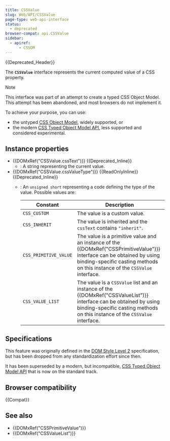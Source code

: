 ```yaml
---
title: CSSValue
slug: Web/API/CSSValue
page-type: web-api-interface
status:
  - deprecated
browser-compat: api.CSSValue
sidebar:
  - apiref:
      - CSSOM
---
```


{{Deprecated_Header}}

The **`CSSValue`** interface represents the current computed value of a CSS property.

> [!NOTE]
> This interface was part of an attempt to create a typed CSS Object Model. This attempt has been abandoned, and most browsers do
> not implement it.
>
> To achieve your purpose, you can use:
>
> - the untyped [CSS Object Model](/en-US/docs/Web/API/CSS_Object_Model), widely supported, or
> - the modern [CSS Typed Object Model API](/en-US/docs/Web/API/CSS_Typed_OM_API), less supported and considered experimental.

## Instance properties

- {{DOMxRef("CSSValue.cssText")}} {{Deprecated_Inline}}
  - : A string representing the current value.
- {{DOMxRef("CSSValue.cssValueType")}} {{ReadOnlyInline}} {{Deprecated_Inline}}
  - : An `unsigned short` representing a code defining the type of the value. Possible values are:

    | Constant              | Description                                                                                                                                                                                              |
    | --------------------- | -------------------------------------------------------------------------------------------------------------------------------------------------------------------------------------------------------- |
    | `CSS_CUSTOM`          | The value is a custom value.                                                                                                                                                                             |
    | `CSS_INHERIT`         | The value is inherited and the `cssText` contains `"inherit"`.                                                                                                                                           |
    | `CSS_PRIMITIVE_VALUE` | The value is a primitive value and an instance of the {{DOMxRef("CSSPrimitiveValue")}} interface can be obtained by using binding-specific casting methods on this instance of the `CSSValue` interface. |
    | `CSS_VALUE_LIST`      | The value is a `CSSValue` list and an instance of the {{DOMxRef("CSSValueList")}} interface can be obtained by using binding-specific casting methods on this instance of the `CSSValue` interface.      |

## Specifications

This feature was originally defined in the [DOM Style Level 2](https://www.w3.org/TR/DOM-Level-2-Style/) specification, but has been dropped from any
standardization effort since then.

It has been superseded by a modern, but incompatible, [CSS Typed Object Model API](/en-US/docs/Web/API/CSS_Typed_OM_API) that is now on the standard track.

## Browser compatibility

{{Compat}}

## See also

- {{DOMxRef("CSSPrimitiveValue")}}
- {{DOMxRef("CSSValueList")}}
